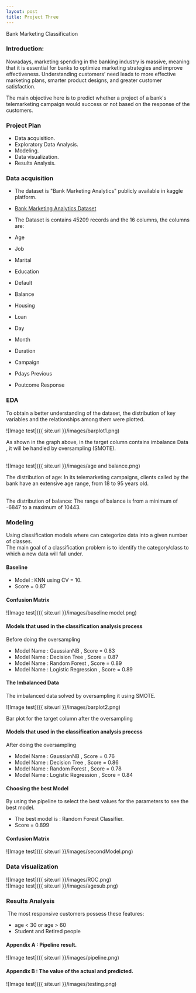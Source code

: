 ```yaml
---
layout: post
title: Project Three
---
```

Bank Marketing Classification

### Introduction:

Nowadays, marketing spending in the banking industry is massive, meaning that it is essential for banks to optimize marketing strategies and improve effectiveness. Understanding customers’ need leads to more effective marketing plans, smarter product designs, and greater customer satisfaction. <br>


The main objective here is to predict whether a project of a bank's telemarketing campaign would success or not based on the response of the customers.<br>


### Project Plan

* Data acquisition.
* Exploratory Data Analysis.
* Modeling.
* Data visualization.
* Results Analysis.


### Data acquisition

* The dataset is "Bank Marketing Analytics" publicly available in kaggle platform.<br>

* [Bank Marketing Analytics Dataset](https://www.kaggle.com/yufengsui/portuguese-bank-marketing-data-set/)

* The Dataset is contains 45209 records and the 16 columns, the columns are: <br>

* Age
* Job
* Marital
* Education
* Default
* Balance
* Housing
* Loan
* Day
* Month
* Duration
* Campaign
* Pdays Previous
* Poutcome Response

### EDA

To obtain a better understanding of the dataset, the distribution of key variables and the relationships among them were plotted.


![Image test]({{ site.url }}/images/barplot1.png) <br>

As shown in the graph above, in the target column contains imbalance Data , it will be handled by oversampling (SMOTE).<br><br>

![Image test]({{ site.url }}/images/age and balance.png) <br>


The distribution of age: In its telemarketing campaigns, clients called by the bank have an extensive age range, from 18 to 95 years old.<br><br>

The distribution of balance: The range of balance is from a minimum of -6847 to a maximum of 10443.<br>

### Modeling

Using classification models where can categorize data into a given number of classes.<br>
The main goal of a classification problem is to identify the category/class to which a new data will fall under.

#### Baseline

* Model : KNN using CV = 10.
* Score = 0.87

#### Confusion Matrix

![Image test]({{ site.url }}/images/baseline model.png) <br>

#### Models that used in the classification analysis process

Before doing the oversampling <br>


* Model Name : GaussianNB , Score = 0.83
* Model Name : Decision Tree , Score = 0.87
* Model Name : Random Forest , Score = 0.89
* Model Name : Logistic Regression , Score = 0.89

#### The Imbalanced Data

The imbalanced data solved by oversampling it using SMOTE. <br>

![Image test]({{ site.url }}/images/barplot2.png)

Bar plot for the target column after the oversampling

#### Models that used in the classification analysis process

After doing the oversampling <br>


* Model Name : GaussianNB , Score = 0.76
* Model Name : Decision Tree , Score = 0.86
* Model Name : Random Forest , Score = 0.78
* Model Name : Logistic Regression , Score = 0.84

#### Choosing the best Model

By using the pipeline to select the best values for the parameters to see the best model.

* The best model is : Random Forest Classifier.
* Score = 0.899

#### Confusion Matrix

![Image test]({{ site.url }}/images/secondModel.png) <br>


### Data visualization

![Image test]({{ site.url }}/images/ROC.png) <br>
![Image test]({{ site.url }}/images/agesub.png) <br>


### Results Analysis

 The most responsive customers possess these features:<br>

* age < 30 or age > 60
* Student and Retired people

#### Appendix A : Pipeline result.

![Image test]({{ site.url }}/images/pipeline.png) <br>


#### Appendix B : The value of the actual and predicted.

![Image test]({{ site.url }}/images/testing.png) <br>










